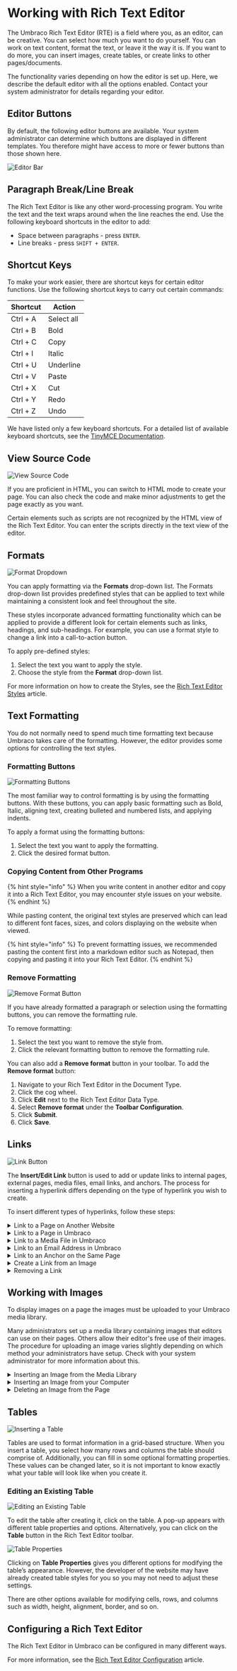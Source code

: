 # Working with Rich Text Editor

The Umbraco Rich Text Editor (RTE) is a field where you, as an editor, can be creative. You can select how much you want to do yourself. You can work on text content, format the text, or leave it the way it is. If you want to do more, you can insert images, create tables, or create links to other pages/documents.

The functionality varies depending on how the editor is set up. Here, we describe the default editor with all the options enabled. Contact your system administrator for details regarding your editor.

## Editor Buttons

By default, the following editor buttons are available. Your system administrator can determine which buttons are displayed in different templates. You therefore might have access to more or fewer buttons than those shown here.

![Editor Bar](images/editor_bar_v14.png)

## Paragraph Break/Line Break

The Rich Text Editor is like any other word-processing program. You write the text and the text wraps around when the line reaches the end. Use the following keyboard shortcuts in the editor to add:

* Space between paragraphs - press `ENTER`.
* Line breaks - press `SHIFT + ENTER`.

## Shortcut Keys

To make your work easier, there are shortcut keys for certain editor functions. Use the following shortcut keys to carry out certain commands:

| Shortcut | Action     |
| -------- | ---------- |
| Ctrl + A | Select all |
| Ctrl + B | Bold       |
| Ctrl + C | Copy       |
| Ctrl + I | Italic     |
| Ctrl + U | Underline  |
| Ctrl + V | Paste      |
| Ctrl + X | Cut        |
| Ctrl + Y | Redo       |
| Ctrl + Z | Undo       |

We have listed only a few keyboard shortcuts. For a detailed list of available keyboard shortcuts, see the [TinyMCE Documentation](https://www.tiny.cloud/docs/tinymce/latest/keyboard-shortcuts/).

## View Source Code

![View Source Code](images/view-source-code-v11.png)

If you are proficient in HTML, you can switch to HTML mode to create your page. You can also check the code and make minor adjustments to get the page exactly as you want.

Certain elements such as scripts are not recognized by the HTML view of the Rich Text Editor. You can enter the scripts directly in the text view of the editor.

## Formats

![Format Dropdown](images/Formats-Button-v11.png)

You can apply formatting via the **Formats** drop-down list. The Formats drop-down list provides predefined styles that can be applied to text while maintaining a consistent look and feel throughout the site.

These styles incorporate advanced formatting functionality which can be applied to provide a different look for certain elements such as links, headings, and sub-headings. For example, you can use a format style to change a link into a call-to-action button.

To apply pre-defined styles:

1. Select the text you want to apply the style.
2. Choose the style from the **Format** drop-down list.

For more information on how to create the Styles, see the [Rich Text Editor Styles](https://docs.umbraco.com/umbraco-cms/fundamentals/backoffice/property-editors/built-in-umbraco-property-editors/rich-text-editor/rte-styles) article.

## Text Formatting

You do not normally need to spend much time formatting text because Umbraco takes care of the formatting. However, the editor provides some options for controlling the text styles.

### Formatting Buttons

![Formatting Buttons](images/Formatting-Buttons-v11.png)

The most familiar way to control formatting is by using the formatting buttons. With these buttons, you can apply basic formatting such as Bold, Italic, aligning text, creating bulleted and numbered lists, and applying indents.

To apply a format using the formatting buttons:

1. Select the text you want to apply the formatting.
2. Click the desired format button.

### Copying Content from Other Programs

{% hint style="info" %}
When you write content in another editor and copy it into a Rich Text Editor, you may encounter style issues on your website.
{% endhint %}

While pasting content, the original text styles are preserved which can lead to different font faces, sizes, and colors displaying on the website when viewed.

{% hint style="info" %}
To prevent formatting issues, we recommended pasting the content first into a markdown editor such as Notepad, then copying and pasting it into your Rich Text Editor.
{% endhint %}

### Remove Formatting

![Remove Format Button](images/Remove-Format-v11.png)

If you have already formatted a paragraph or selection using the formatting buttons, you can remove the formatting rule.

To remove formatting:

1. Select the text you want to remove the style from.
2. Click the relevant formatting button to remove the formatting rule.

You can also add a **Remove format** button in your toolbar. To add the **Remove format** button:

1. Navigate to your Rich Text Editor in the Document Type.
2. Click the cog wheel.
3. Click **Edit** next to the Rich Text Editor Data Type.
4. Select **Remove format** under the **Toolbar Configuration**.
5. Click **Submit**.
6. Click **Save**.

## Links

![Link Button](images/Link-Button-v11.png)

The **Insert/Edit Link** button is used to add or update links to internal pages, external pages, media files, email links, and anchors. The process for inserting a hyperlink differs depending on the type of hyperlink you wish to create.

To insert different types of hyperlinks, follow these steps:

<details>

<summary>Link to a Page on Another Website</summary>

![Link to a Page on another Website](images/Link-to-an-external-Page-v11.png)

1. Select the text that will form the hyperlink.
2. Click the **Insert/Edit Link** button to open the link properties slide-out menu.
3. Enter the URL of the web page you wish to link to in the **Link** field.
4. Enter the text that will be displayed as the link title in the **Link Title** field.
   - This is important information for everyone reading the website with different accessibility aids.
5. Select the **Target** field to open the link in a new window or tab.
6. Click **Submit**.

</details>

<details>

<summary>Link to a Page in Umbraco</summary>

![Link to a Page in Umbraco](images/Link-to-a-Page-v11.png)

1. Select the text that will form the hyperlink.
2. Click the **Insert/Edit Link** button to open the link properties slide-out menu.
3. Select a page from the **Link to page** field.
   - This will populate the **Link** and  **Link Title** fields automatically.
4. Select the **Target** field to open the link in a new window or tab.
5. Click **Submit**.

</details>

<details>

<summary>Link to a Media File in Umbraco</summary>

![Link to a Media File in Umbraco](images/Link-to-Media-File-v11.png)

1. Select the text that will form the hyperlink.
2. Click the **Insert/Edit Link** button to open the link properties slide-out menu.
3. Select the **Link to Media** button to select the media item.
4. Click **Select**.
   - This will automatically populate the **Link** and **Link Title** fields with the media item information.
   - By default, the **Link** field contains the media file name and cannot be edited.
5. Select the **Target** field to open the link in a new window or tab.
6. Click **Submit**.

</details>

<details>

<summary>Link to an Email Address in Umbraco</summary>

![Link to an Email Address in Umbraco](images/Link-to-Email-Address-v11.png)

1. Select the text that will form the hyperlink.
2. Click the **Insert/Edit Link** button to open the link properties slide-out menu.
3. Enter the text `mailto:` followed by the email address you wish to link to in the **Link** field. For example, `mailto:contact@umbraco.com`.
4. Enter the text that will be displayed as the link title in the **Link Title** field.
5. Select the **Target** field to open the link in a new window or tab.
6. Click **Submit**.

</details>

<details>

<summary>Link to an Anchor on the Same Page</summary>

An anchor allows you to create internal page links that enable users to navigate within a page. There are two parts to setting up an anchor: the anchor itself and the link to the anchor.

### Creating an Anchor

![Creating an Anchor](images/Creating-an-anchor-v11.png)

1. Click the editor cursor where you wish to create the anchor.
2. Click the **Anchor Button** which will launch the Anchor creation dialog.
3. Enter your anchor name in the **ID** field.
   - You should avoid special characters and spaces.
4. Click **Save**.
   - You will see a small anchor icon where you previously had the editor cursor.

To delete the anchor:

1. Select the anchor icon.
2. Press your **Delete** key.

![Deleting an Anchor](images/Delete-an-anchor-v11.png)

### Linking to an Anchor

![Linking to an anchor](images/Linking-to-Anchor-v11.png)

1. Select the text to which you wish to add the anchor link to.
2. Click the **Insert link** button to open the link properties slide-out menu.
3. Add a hash symbol (#) followed by the name of your anchor in the **Anchor/querystring** field.
4. Enter the text that will be displayed as the link title in the **Link Title** field.
5. Click **Submit**.

</details>

<details>

<summary>Create a Link from an Image</summary>

You can make images into clickable links in Umbraco:

![Create a Link from an Image](images/Link-from-Image-v11.png)

1. Insert an image into the Rich Text Editor.
   - For more information, see the [Working with Images](#working-with-images) section.
2. Select the image that will form the hyperlink.
3. Enter the URL of the web page you wish to link to in the **Link** field.
4. Enter the text that will be displayed as the link title in the **Link Title** field.
5. Select the **Target** field to open the link in a new window or tab.
6. Click **Submit**.

</details>

<details>

<summary>Removing a Link</summary>

![Remove link Button](images/Remove-link-v11.png)

To remove a link:

1. Select the link in the Rich Text Editor.
   - For text links, click the cursor anywhere within the link text. For an image, click the image itself.
2. Click the **Remove Link** button which will remove the hyperlink.
3. Alternatively, you can click the **Insert/Edit Link** button and remove the link from the **Link** field.

</details>

## Working with Images

To display images on a page the images must be uploaded to your Umbraco media library.

Many administrators set up a media library containing images that editors can use on their pages.  Others allow their editor's free use of their images. The procedure for uploading an image varies slightly depending on which method your administrators have setup. Check with your system administrator for more information about this.

<details>

<summary>Inserting an Image from the Media Library</summary>

![Inserting an Image from the Media Library](images/Inserting-Image-from-the-Media-Library-v11.png)

1. Place the cursor in the Rich Text Editor where you want to insert your image.
2. Click the **Media Picker** button from the toolbar.
3. Select the folder in which the image is.
4. Click the thumbnail of your chosen image to open the image properties menu.
5. Enter a name/description for the image in the **Caption (optional)** field.
   - It is important to add descriptive titles to images as these are used to assist visually impaired users.
6. Click **Select**.

</details>

<details>

<summary>Inserting an Image from your Computer</summary>

You can upload images directly from the Rich Text Editor on the page you are editing. These images will be stored in the Umbraco Media Library. Therefore, it would be best to ensure the image is placed in the correct location within the library. If you click the plus icon underneath the search bar in the media picker slide-out menu you can create folders in the media library.

![Inserting an Image from your Computer](images/Inserting-an-Image-from-Computer-v11.png)

1. Place the cursor in the Rich Text Editor where you want to insert your image.
2. Click the **Media Picker** button from the toolbar.
3. Click the **Upload** button which is located in the top right-hand corner of the menu.
4. Select the chosen image from the pop-up window.
5. Enter a name/description for the image in the **Caption (optional)** field.
6. Click **Select**.

</details>

<details>

<summary>Deleting an Image from the Page</summary>

To delete an image from the page:

1. Select the image.
2. Press the **Delete** button on your keyboard.
   - The image disappears from the page but is not deleted from the Umbraco Media library.

</details>

## Tables

![Inserting a Table](images/Insert-a-table-v11.png)

Tables are used to format information in a grid-based structure. When you insert a table, you select how many rows and columns the table should comprise of. Additionally, you can fill in some optional formatting properties. These values can be changed later, so it is not important to know exactly what your table will look like when you create it.

### Editing an Existing Table

![Editing an Existing Table](images/Editing-an-existing-table-v11.png)

To edit the table after creating it, click on the table. A pop-up appears with different table properties and options. Alternatively, you can click on the **Table** button in the Rich Text Editor toolbar.

![Table Properties](images/table-properties-v11.png)

Clicking on **Table Properties** gives you different options for modifying the table’s appearance. However, the developer of the website may have already created table styles for you so you may not need to adjust these settings.

There are other options available for modifying cells, rows, and columns such as width, height, alignment, border, and so on.

## Configuring a Rich Text Editor

The Rich Text Editor in Umbraco can be configured in many different ways.

For more information, see the [Rich Text Editor Configuration](https://docs.umbraco.com/umbraco-cms/fundamentals/backoffice/property-editors/built-in-umbraco-property-editors/rich-text-editor/configuration) article.
